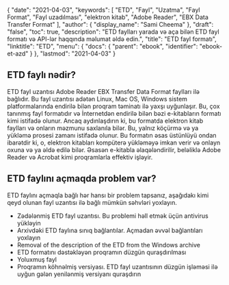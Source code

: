 {
  "date": "2021-04-03",
  "keywords": [
"ETD",
"Fayl",
"Uzatma",
"Fayl Format",
"Fayl uzadılması",
"elektron kitab",
"Adobe Reader",
"EBX Data Transfer Format"
],
  "author": {
    "display_name": "Sami Cheema"
},
  "draft": "false",
  "toc": true,
  "description": "ETD faylları yarada və aça bilən ETD fayl formatı və API-lər haqqında məlumat əldə edin.",
  "title": "ETD fayl formatı",
  "linktitle": "ETD",
  "menu": {
    "docs": {
      "parent": "ebook",
      "identifier": "ebook-et-azd"
}
},
  "lastmod": "2021-04-03"
}

## ETD faylı nədir? ##

ETD fayl uzantısı Adobe Reader EBX Transfer Data Format faylları ilə bağlıdır. Bu fayl uzantısı adətən Linux, Mac OS, Windows sistem platformalarında endirilə bilən proqram təminatı ilə yaxşı uyğunlaşır. Bu, çox tanınmış fayl formatıdır və İnternetdən endirilə bilən bəzi e-kitabların formatı kimi istifadə olunur. Ancaq aydınlaşdırın ki, bu formatda elektron kitab faylları və onların məzmunu saxlanıla bilər. Bu, yalnız köçürmə və ya yükləmə prosesi zamanı istifadə olunur. Bu formatın əsas üstünlüyü ondan ibarətdir ki, o, elektron kitabları kompüterə yükləməyə imkan verir və onlayn oxuna və ya əldə edilə bilər. Əsasən e-kitabla əlaqələndirilir, beləliklə Adobe Reader və Acrobat kimi proqramlarla effektiv işləyir.

## ETD faylını açmaqda problem var? ##

ETD faylını açmaqla bağlı hər hansı bir problem tapsanız, aşağıdakı kimi qeyd olunan fayl uzantısı ilə bağlı mümkün səhvləri yoxlayın.

* Zədələnmiş ETD fayl uzantısı. Bu problemi həll etmək üçün antivirus yükləyin
* Arxivdəki ETD faylına sınıq bağlantılar. Açmadan əvvəl bağlantıları yoxlayın
 *	Removal of the description of the ETD from the Windows archive
* ETD formatını dəstəkləyən proqramın düzgün quraşdırılması
* Yoluxmuş fayl
* Proqramın köhnəlmiş versiyası. ETD fayl uzantısının düzgün işləməsi ilə uyğun gələn yenilənmiş versiyanı quraşdırın

